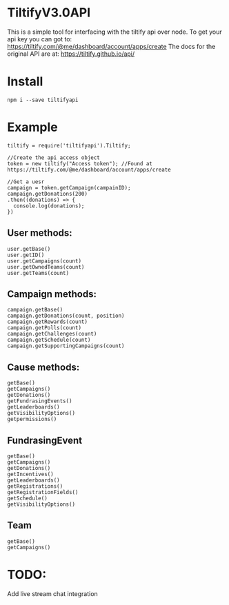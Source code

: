 # TiltifyV3.0API

This is a simple tool for interfacing with the tiltify api over node.
To get your api key you can got to: https://tiltify.com/@me/dashboard/account/apps/create
The docs for the original API are at: https://tiltify.github.io/api/
# Install

` npm i --save tiltifyapi `

# Example
```
tiltify = require('tiltifyapi').Tiltify;

//Create the api access object
token = new tiltify("Access token"); //Found at https://tiltify.com/@me/dashboard/account/apps/create

//Get a uesr
campaign = token.getCampaign(campainID);
campaign.getDonations(200)
.then((donations) => {
  console.log(donations);
})

```

## User methods:
```
user.getBase()
user.getID()
user.getCampaigns(count)
user.getOwnedTeams(count)
user.getTeams(count)
```

## Campaign methods:
```
campaign.getBase()
campaign.getDonations(count, position)
campaign.getRewards(count)
campaign.getPolls(count)
campaign.getChallenges(count)
campaign.getSchedule(count)
campaign.getSupportingCampaigns(count)
```

## Cause methods:
```
getBase()
getCampaigns()
getDonations()
getFundrasingEvents()
getLeaderboards()
getVisibilityOptions()
getpermissions()
```

## FundrasingEvent
```
getBase()
getCampaigns()
getDonations()
getIncentives()
getLeaderboards()
getRegistrations()
getRegistrationFields()
getSchedule()
getVisibilityOptions()
```

## Team
```
getBase()
getCampaigns()
```
# TODO:

Add live stream chat integration
